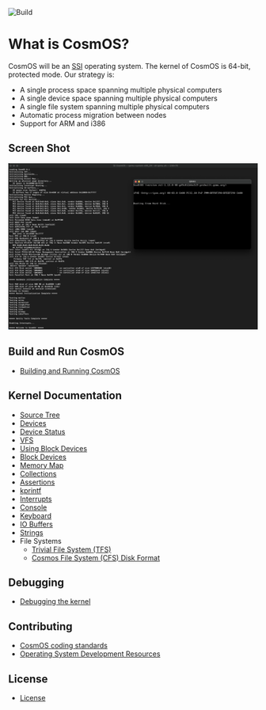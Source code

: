 ![Build](../../workflows/Build/badge.svg)

# What is CosmOS?

CosmOS will be an [SSI](https://en.wikipedia.org/wiki/Single_system_image) operating system. The kernel of CosmOS is 64-bit, protected mode. Our strategy is:

- A single process space spanning multiple physical computers
- A single device space spanning multiple physical computers
- A single file system spanning multiple physical computers
- Automatic process migration between nodes
- Support for ARM and i386

## Screen Shot

![](doc/images/cosmos_screen_shot.png)

## Build and Run CosmOS

- [Building and Running CosmOS](doc/developer/build.md)

## Kernel Documentation

- [Source Tree](doc/developer/source_tree.md)
- [Devices](doc/developer/devices.md)
- [Device Status](doc/developer/device_status.md)
- [VFS](doc/developer/vfs.md)
- [Using Block Devices](doc/developer/using_block_devices.md)
- [Block Devices](doc/developer/block_devices.md)
- [Memory Map](doc/developer/memory_map.md)
- [Collections](doc/developer/collections.md)
- [Assertions](doc/developer/assertions.md)
- [kprintf](doc/developer/kprintf_conversion_specifiers.md)
- [Interrupts](doc/developer/interrupts.md)
- [Console](doc/developer/kernel_terminal_console.md)
- [Keyboard](doc/developer/keyboard.md)
- [IO Buffers](doc/developer/io_buffers.md)
- [Strings](doc/developer/strings.md)
- File Systems
  - [Trivial File System (TFS)](doc/developer/filesystems/trivial_file_system.md)
  - [Cosmos File System (CFS) Disk Format](doc/developer/filesystems/cosmos_disk_format.md)

## Debugging

- [Debugging the kernel](doc/debugging/debug.md)

## Contributing

- [CosmOS coding standards](doc/contributing/coding_standards.md)
- [Operating System Development Resources](doc/contributing/osdev_resources.md)

## License

- [License](LICENSE)
